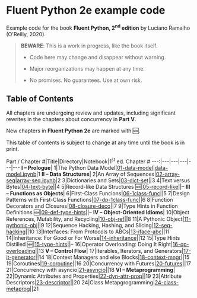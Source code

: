 # Fluent Python 2e example code

Example code for the book **Fluent Python, 2<sup>nd</sup> edition** by Luciano Ramalho (O'Reilly, 2020).

> **BEWARE**: This is a work in progress, like the book itself.
>
> * Code here may change and disappear without warning.
>
> * Major reorganizations may happen at any time.
>
> * No promises. No guarantees. Use at own risk.

## Table of Contents

All chapters are undergoing review and updates, including significant rewrites in the chapters about concurrency in **Part V**.

New chapters in **Fluent Python 2e** are marked with 🆕.

This table of contents is subject to change at any time until the book is in print.

Part / Chapter #|Title|Directory|Notebook|1<sup>st</sup> ed. Chapter&nbsp;#
---:|---|---|---|---|---
**I – Prologue**|
1|The Python Data Model|[01-data-model](01-data-model)|[data-model.ipynb](01-data-model/data-model.ipynb)|1
**II – Data Structures**|
2|An Array of Sequences|[02-array-seq](02-array-seq)|[array-seq.ipynb](02-array-seq/array-seq.ipynb)|2
3|Dictionaries and Sets|[03-dict-set](03-dict-set)||3
4|Text versus Bytes|[04-text-byte](04-text-byte)||4
5|Record-like Data Structures 🆕|[05-record-like](05-record-like)||–
**III – Functions as Objects**|
6|First-Class Funcions|[06-1class-func](06-1class-func)||5
7|Design Patterns with First-Class Functions|[07-dp-1class-func](07-dp-1class-func)||6
8|Function Decorators and Closures|[08-closure-deco](08-closure-deco)||7
9|Type Hints in Function Definitions 🆕|[09-def-type-hints](09-def-type-hints)||–
**IV – Object-Oriented Idioms**|
10|Object References, Mutability, and Recycling|[10-obj-ref](10-obj-ref)||8
11|A Pythonic Object|[11-pythonic-obj](11-pythonic-obj)||9
12|Sequence Hacking, Hashing, and Slicing|[12-seq-hacking](12-seq-hacking)||10
13|Interfaces: From Protocols to ABCs|[13-iface-abc](13-iface-abc)||11
14|Inheritance: For Good or For Worse|[14-inheritance](14-inheritance)||12
15|Type Hints Distilled 🆕|[15-type-hints](15-type-hints)||–
16|Operator Overloading: Doing It Right|[16-op-overloading](16-op-overloading)||13
**V – Control Flow**|
17|Iterables, Iterators, and Generators|[17-it-generator](17-it-generator)||14
18|Context Managers and else Blocks|[18-context-mngr](18-context-mngr)||15
19|Coroutines|[19-coroutine](19-coroutine)||16
20|Concurrency with Futures|[20-futures](20-futures)||17
21|Concurrency with asyncio|[21-asyncio](21-asyncio)||18
**VI – Metaprogramming**|
22|Dynamic Attributes and Properties|[22-dyn-attr-prop](22-dyn-attr-prop)||19
23|Attribute Descriptors|[23-descriptor](23-descriptor)||20
24|Class Metapgrogramming|[24-class-metaprog](24-class-metaprog)||21
